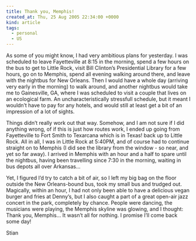 ```yaml
---
title: Thank you, Memphis!
created_at: Thu, 25 Aug 2005 22:34:00 +0000
kind: article
tags:
  - personal
  - US
---
```


As some of you might know, I had very ambitious plans for yesterday. I
was scheduled to leave Fayetteville at 8:15 in the morning, spend a few
hours on the bus to get to Little Rock, visit Bill Clinton’s
Presidential Library for a few hours, go on to Memphis, spend all
evening walking around there, and leave with the nightbus for New
Orleans. Then I would have a whole day (arriving very early in the
morning) to walk around, and another nightbus would take me to
Gainesville, GA, where I was scheduled to visit a couple that lives on
an ecological farm. An uncharacteristically stressfull schedule, but it
meant I wouldn’t have to pay for any hotels, and would still at least
get a bit of an impression of a lot of sights.

Things didn’t really work out that way. Somehow, and I am not sure if I
did anything wrong, of if this is just how routes work, I ended up going
from Fayetteville to Fort Smith to Texarcana which is in Texas! back up
to Little Rock. All in all, I was in Little Rock at 5:40PM, and of
course had to continue straight on to Memphis (I did see the library
from the window - so near, and yet so far away). I arrived in Memphis
with an hour and a half to spare until the nightbus, having been
travelling since 7:30 in the morning, waiting in bus depots all over
Arkansas…

Yet, I figured I’d try to catch a bit of air, so I left my big bag on
the floor outside the New Orleans-bound bus, took my small bus and
trudged out. Magically, within an hour, I had not only been able to have
a delicious vegan burger and fries at Denny’s, but I also caught a part
of a great open-air jazz concert in the park, completely by chance.
People were dancing, the musicians were playing, the Memphis skyline was
glowing, and I thought: Thank you, Memphis… It wasn’t all for nothing. I
promise I’ll come back some day!

Stian
